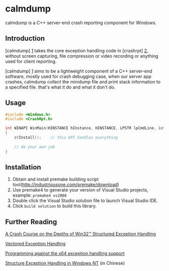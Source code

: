 # calmdump

calmdump is a C++ server-end crash reporting component for Windows.

## Introduction

[calmdump] [1] takes the core exception handling code in [crashrpt] [2],
without screen capturing, file compression or video recording or anything used for client reporting.

[calmdump] [1] aims to be a lightweight component of a C++ server-end software, mostly used for crash
debugging case, when our server app crashes, calmdump collect the minidump file and print stack 
information to a specified file. that's what it do and what it don't do.

## Usage

~~~~~~~~cpp
#include <Windows.h>
#include <CrashRpt.h>

int WINAPI WinMain(HINSTANCE hInstance, HINSTANCE, LPSTR lpCmdLine, int nCmdShow)
{
    crInstall();    // this API handles everything
    
    // do your own job
}
~~~~~~~~

## Installation

1. Obtain and install premake building script tool(http://industriousone.com/premake/download)
2. Use premake4 to generate your version of Visual Studio projects, example: `premake4 vs2008`
3. Double click the Visual Studio solution file to launch Visual Studio IDE.
4. Click `build solution` to build this library.


## Further Reading

[A Crash Course on the Depths of Win32™ Structured Exception Handling](http://www.microsoft.com/msj/0197/exception/exception.aspx)

[Vectored Exception Handling](http://msdn.microsoft.com/en-us/magazine/cc301714.aspx)

[Programming against the x64 exception handling support](http://www.nynaeve.net/?p=99)

[Structure Exception Handling in Windows NT](http://www.longene.org/techdoc/0031255001224576939.html)  (in Chinese)


[1]: https://github.com/ichenq/calmdump
[2]: http://code.google.com/p/crashrpt "crashrpt"
